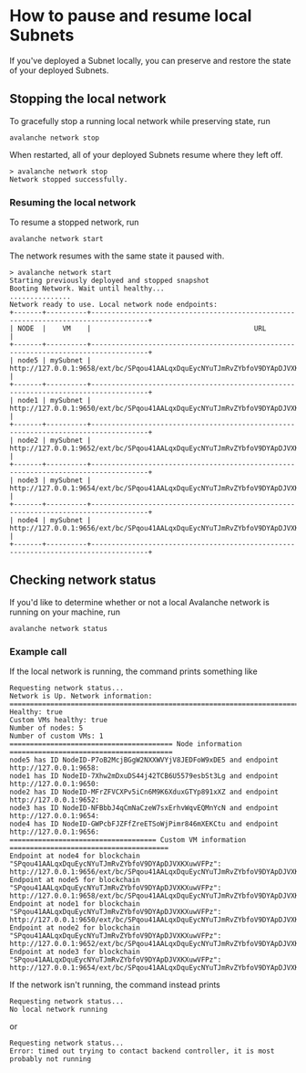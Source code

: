 # How to pause and resume local Subnets

If you've deployed a Subnet locally, you can preserve and restore the state of your deployed Subnets.

## Stopping the local network

To gracefully stop a running local network while preserving state, run

```shell
avalanche network stop
```

When restarted, all of your deployed Subnets resume where they left off.

```text
> avalanche network stop
Network stopped successfully.
```

### Resuming the local network

To resume a stopped network, run

```shell
avalanche network start
```

The network resumes with the same state it paused with.

<!-- markdownlint-disable MD013 -->

```text
> avalanche network start
Starting previously deployed and stopped snapshot
Booting Network. Wait until healthy...
...............
Network ready to use. Local network node endpoints:
+-------+----------+------------------------------------------------------------------------------------+
| NODE  |    VM    |                                        URL                                         |
+-------+----------+------------------------------------------------------------------------------------+
| node5 | mySubnet | http://127.0.0.1:9658/ext/bc/SPqou41AALqxDquEycNYuTJmRvZYbfoV9DYApDJVXKXuwVFPz/rpc |
+-------+----------+------------------------------------------------------------------------------------+
| node1 | mySubnet | http://127.0.0.1:9650/ext/bc/SPqou41AALqxDquEycNYuTJmRvZYbfoV9DYApDJVXKXuwVFPz/rpc |
+-------+----------+------------------------------------------------------------------------------------+
| node2 | mySubnet | http://127.0.0.1:9652/ext/bc/SPqou41AALqxDquEycNYuTJmRvZYbfoV9DYApDJVXKXuwVFPz/rpc |
+-------+----------+------------------------------------------------------------------------------------+
| node3 | mySubnet | http://127.0.0.1:9654/ext/bc/SPqou41AALqxDquEycNYuTJmRvZYbfoV9DYApDJVXKXuwVFPz/rpc |
+-------+----------+------------------------------------------------------------------------------------+
| node4 | mySubnet | http://127.0.0.1:9656/ext/bc/SPqou41AALqxDquEycNYuTJmRvZYbfoV9DYApDJVXKXuwVFPz/rpc |
+-------+----------+------------------------------------------------------------------------------------+
```

<!-- markdownlint-enable MD013 -->

## Checking network status

If you'd like to determine whether or not a local Avalanche network is running on your machine, run

```shell
avalanche network status
```

### Example call

If the local network is running, the command prints something like

```text
Requesting network status...
Network is Up. Network information:
==================================================================================================
Healthy: true
Custom VMs healthy: true
Number of nodes: 5
Number of custom VMs: 1
======================================== Node information ========================================
node5 has ID NodeID-P7oB2McjBGgW2NXXWVYjV8JEDFoW9xDE5 and endpoint http://127.0.0.1:9658:
node1 has ID NodeID-7Xhw2mDxuDS44j42TCB6U5579esbSt3Lg and endpoint http://127.0.0.1:9650:
node2 has ID NodeID-MFrZFVCXPv5iCn6M9K6XduxGTYp891xXZ and endpoint http://127.0.0.1:9652:
node3 has ID NodeID-NFBbbJ4qCmNaCzeW7sxErhvWqvEQMnYcN and endpoint http://127.0.0.1:9654:
node4 has ID NodeID-GWPcbFJZFfZreETSoWjPimr846mXEKCtu and endpoint http://127.0.0.1:9656:
==================================== Custom VM information =======================================
Endpoint at node4 for blockchain "SPqou41AALqxDquEycNYuTJmRvZYbfoV9DYApDJVXKXuwVFPz": http://127.0.0.1:9656/ext/bc/SPqou41AALqxDquEycNYuTJmRvZYbfoV9DYApDJVXKXuwVFPz/rpc
Endpoint at node5 for blockchain "SPqou41AALqxDquEycNYuTJmRvZYbfoV9DYApDJVXKXuwVFPz": http://127.0.0.1:9658/ext/bc/SPqou41AALqxDquEycNYuTJmRvZYbfoV9DYApDJVXKXuwVFPz/rpc
Endpoint at node1 for blockchain "SPqou41AALqxDquEycNYuTJmRvZYbfoV9DYApDJVXKXuwVFPz": http://127.0.0.1:9650/ext/bc/SPqou41AALqxDquEycNYuTJmRvZYbfoV9DYApDJVXKXuwVFPz/rpc
Endpoint at node2 for blockchain "SPqou41AALqxDquEycNYuTJmRvZYbfoV9DYApDJVXKXuwVFPz": http://127.0.0.1:9652/ext/bc/SPqou41AALqxDquEycNYuTJmRvZYbfoV9DYApDJVXKXuwVFPz/rpc
Endpoint at node3 for blockchain "SPqou41AALqxDquEycNYuTJmRvZYbfoV9DYApDJVXKXuwVFPz": http://127.0.0.1:9654/ext/bc/SPqou41AALqxDquEycNYuTJmRvZYbfoV9DYApDJVXKXuwVFPz/rpc
```

If the network isn't running, the command instead prints

```text
Requesting network status...
No local network running
```

or

```text
Requesting network status...
Error: timed out trying to contact backend controller, it is most probably not running
```
